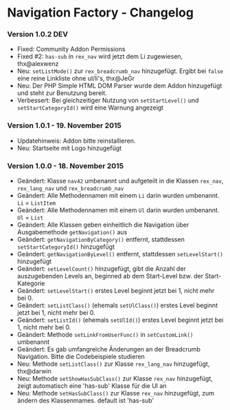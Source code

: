 Navigation Factory - Changelog
==============================

### Version 1.0.2 DEV

* Fixed: Community Addon Permissions
* Fixed #2: `has-sub` in `rex_nav` wird jetzt dem Li zugewiesen, thx@alexwenz
* Neu: `setListMode()` zur `rex_breadcrumb_nav` hinzugefügt. Ergibt bei `false` eine reine Linkliste ohne ul/li's, thx@JeGr
* Neu: Der PHP Simple HTML DOM Parser wurde dem Addon hinzugefügt und steht zur Benutzung bereit.
* Verbessert: Bei gleichzeitiger Nutzung von `setStartLevel()` und `setStartCategoryId()` wird eine Warnung angezeigt

### Version 1.0.1 - 19. November 2015

* Updatehinweis: Addon bitte reinstallieren.
* Neu: Startseite mit Logo hinzugefügt

### Version 1.0.0 - 18. November 2015

* Geändert: Klasse `nav42` umbenannt und aufgeteilt in die Klassen `rex_nav`, `rex_lang_nav` und `rex_breadcrumb_nav`
* Geändert: Alle Methodennamen mit einem `Li` darin wurden umbenannt. `Li` = `ListItem`
* Geändert: Alle Methodennamen mit einem `Ul` darin wurden umbenannt. `Ul` = `List`
* Geändert: Alle Klassen geben einheitlich die Navigation über Ausgabemethode `getNavigation()` aus
* Geändert: `getNavigationByCategory()` entfernt, stattdessen `setStartCategoryId()` hinzugefügt
* Geändert: `getNavigationByLevel()` entfernt, stattdessen `setLevelStart()` hinzugefügt
* Geändert: `setLevelCount()` hinzugefügt, gibt die Anzahl der auszugebenden Levels an, beginned ab dem Start-Level bzw. der Start-Kategorie
* Geändert: `setLevelStart()` erstes Level beginnt jetzt bei 1, nicht mehr bei 0.
* Geändert: `setListClass()` (ehemals `setUlClass()`) erstes Level beginnt jetzt bei 1, nicht mehr bei 0.
* Geändert: `setListId()` (ehemals `setUlId()`) erstes Level beginnt jetzt bei 1, nicht mehr bei 0.
* Geändert: Methode `setLinkFromUserFunc()` in `setCustomLink()` umbenannt
* Geändert: Es gab umfangreiche Änderungen an der Breadcrumb Navigation. Bitte die Codebeispiele studieren
* Neu: Methode `setListClass()` zur Klasse `rex_lang_nav` hinzugefügt, thx@darwin
* Neu: Methode `setShowHasSubClass()` zur Klasse `rex_nav` hinzugefügt, zeigt automatisch eine 'has-sub' Klasse für die Ul an
* Neu: Methode `setHasSubClass()` zur Klasse `rex_nav` hinzugefügt, zum ändern des Klassenmames. default ist 'has-sub'

